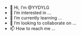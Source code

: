 - 👋 Hi, I’m @YYDYLG
- 👀 I’m interested in ...
- 🌱 I’m currently learning ...
- 💞️ I’m looking to collaborate on ...
- 📫 How to reach me ...

<!---
qbua/qbua is a ✨ special ✨ repository because its `README.md` (this file) appears on your GitHub profile.
You can click the Preview link to take a look at your changes.
--->

